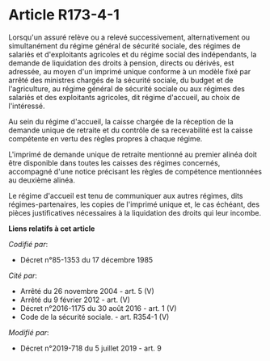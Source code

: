 # Article R173-4-1

Lorsqu'un assuré relève ou a relevé successivement, alternativement ou simultanément du régime général de sécurité sociale,
des régimes de salariés et d'exploitants agricoles et du régime social des indépendants, la demande de liquidation des droits
à pension, directs ou dérivés, est adressée, au moyen d'un imprimé unique conforme à un modèle fixé par arrêté des ministres
chargés de la sécurité sociale, du budget et de l'agriculture, au régime général de sécurité sociale ou aux régimes des
salariés et des exploitants agricoles, dit régime d'accueil, au choix de l'intéressé.

Au sein du régime d'accueil, la caisse chargée de la réception de la demande unique de retraite et du contrôle de sa
recevabilité est la caisse compétente en vertu des règles propres à chaque régime.

L'imprimé de demande unique de retraite mentionné au premier alinéa doit être disponible dans toutes les caisses des régimes
concernés, accompagné d'une notice précisant les règles de compétence mentionnées au deuxième alinéa.

Le régime d'accueil est tenu de communiquer aux autres régimes, dits régimes-partenaires, les copies de l'imprimé unique et,
le cas échéant, des pièces justificatives nécessaires à la liquidation des droits qui leur incombe.

**Liens relatifs à cet article**

_Codifié par_:

  - Décret n°85-1353 du 17 décembre 1985

_Cité par_:

  - Arrêté du 26 novembre 2004 - art. 5 (V)
  - Arrêté du 9 février 2012 - art. (V)
  - Décret n°2016-1175 du 30 août 2016 - art. 1 (V)
  - Code de la sécurité sociale. - art. R354-1 (V)

_Modifié par_:

  - Décret n°2019-718 du 5 juillet 2019 - art. 9
